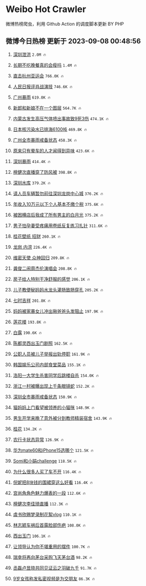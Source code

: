# Weibo Hot Crawler 



微博热榜爬虫，利用 Github Action 的调度脚本更新 BY PHP 


## 微博今日热榜 更新于 2023-09-08 00:48:56 
1. [深圳泄洪](https://s.weibo.com/weibo?q=%E6%B7%B1%E5%9C%B3%E6%B3%84%E6%B4%AA&t=31&band_rank=1&Refer=top) `2.0M 🔥` 

1. [长期不吃晚餐真的会瘦吗](https://s.weibo.com/weibo?q=%23%E9%95%BF%E6%9C%9F%E4%B8%8D%E5%90%83%E6%99%9A%E9%A4%90%E7%9C%9F%E7%9A%84%E4%BC%9A%E7%98%A6%E5%90%97%23&t=31&band_rank=2&Refer=top) `1.4M 🔥` 

1. [直击杭州亚运会](https://s.weibo.com/weibo?q=%23%E7%9B%B4%E5%87%BB%E6%9D%AD%E5%B7%9E%E4%BA%9A%E8%BF%90%E4%BC%9A%23&t=31&band_rank=3&Refer=top) `766.0K 🔥` 

1. [人民日报评肖战演技](https://s.weibo.com/weibo?q=%23%E4%BA%BA%E6%B0%91%E6%97%A5%E6%8A%A5%E8%AF%84%E8%82%96%E6%88%98%E6%BC%94%E6%8A%80%23&t=31&band_rank=4&Refer=top) `746.6K 🔥` 

1. [广州暴雨](https://s.weibo.com/weibo?q=%E5%B9%BF%E5%B7%9E%E6%9A%B4%E9%9B%A8&t=31&band_rank=5&Refer=top) `619.0K 🔥` 

1. [新郎和新娘不在一个图层](https://s.weibo.com/weibo?q=%E6%96%B0%E9%83%8E%E5%92%8C%E6%96%B0%E5%A8%98%E4%B8%8D%E5%9C%A8%E4%B8%80%E4%B8%AA%E5%9B%BE%E5%B1%82&t=31&band_rank=6&Refer=top) `564.7K 🔥` 

1. [内蒙古发生高压气体喷出事故致9死3伤](https://s.weibo.com/weibo?q=%23%E5%86%85%E8%92%99%E5%8F%A4%E5%8F%91%E7%94%9F%E9%AB%98%E5%8E%8B%E6%B0%94%E4%BD%93%E5%96%B7%E5%87%BA%E4%BA%8B%E6%95%85%E8%87%B49%E6%AD%BB3%E4%BC%A4%23&t=31&band_rank=7&Refer=top) `474.1K 🔥` 

1. [日本核污染水已排海6100吨](https://s.weibo.com/weibo?q=%23%E6%97%A5%E6%9C%AC%E6%A0%B8%E6%B1%A1%E6%9F%93%E6%B0%B4%E5%B7%B2%E6%8E%92%E6%B5%B76100%E5%90%A8%23&t=31&band_rank=8&Refer=top) `469.8K 🔥` 

1. [广州全市暴雨戒备状态](https://s.weibo.com/weibo?q=%23%E5%B9%BF%E5%B7%9E%E5%85%A8%E5%B8%82%E6%9A%B4%E9%9B%A8%E6%88%92%E5%A4%87%E7%8A%B6%E6%80%81%23&t=31&band_rank=9&Refer=top) `458.3K 🔥` 

1. [原来只有晕车的人才闻得到异味](https://s.weibo.com/weibo?q=%E5%8E%9F%E6%9D%A5%E5%8F%AA%E6%9C%89%E6%99%95%E8%BD%A6%E7%9A%84%E4%BA%BA%E6%89%8D%E9%97%BB%E5%BE%97%E5%88%B0%E5%BC%82%E5%91%B3&t=31&band_rank=10&Refer=top) `423.6K 🔥` 

1. [深圳暴雨](https://s.weibo.com/weibo?q=%E6%B7%B1%E5%9C%B3%E6%9A%B4%E9%9B%A8&t=31&band_rank=11&Refer=top) `414.4K 🔥` 

1. [檀健次直播穿了防风被](https://s.weibo.com/weibo?q=%23%E6%AA%80%E5%81%A5%E6%AC%A1%E7%9B%B4%E6%92%AD%E7%A9%BF%E4%BA%86%E9%98%B2%E9%A3%8E%E8%A2%AB%23&t=31&band_rank=12&Refer=top) `398.8K 🔥` 

1. [深圳水库](https://s.weibo.com/weibo?q=%E6%B7%B1%E5%9C%B3%E6%B0%B4%E5%BA%93&t=31&band_rank=13&Refer=top) `379.2K 🔥` 

1. [请人员车辆暂勿前往深圳龙岗中心城](https://s.weibo.com/weibo?q=%23%E8%AF%B7%E4%BA%BA%E5%91%98%E8%BD%A6%E8%BE%86%E6%9A%82%E5%8B%BF%E5%89%8D%E5%BE%80%E6%B7%B1%E5%9C%B3%E9%BE%99%E5%B2%97%E4%B8%AD%E5%BF%83%E5%9F%8E%23&t=31&band_rank=14&Refer=top) `376.2K 🔥` 

1. [年收入10万元以下个人基本不缴个税](https://s.weibo.com/weibo?q=%23%E5%B9%B4%E6%94%B6%E5%85%A510%E4%B8%87%E5%85%83%E4%BB%A5%E4%B8%8B%E4%B8%AA%E4%BA%BA%E5%9F%BA%E6%9C%AC%E4%B8%8D%E7%BC%B4%E4%B8%AA%E7%A8%8E%23&t=31&band_rank=15&Refer=top) `375.6K 🔥` 

1. [被困横店后我成了所有男主的白月光](https://s.weibo.com/weibo?q=%E8%A2%AB%E5%9B%B0%E6%A8%AA%E5%BA%97%E5%90%8E%E6%88%91%E6%88%90%E4%BA%86%E6%89%80%E6%9C%89%E7%94%B7%E4%B8%BB%E7%9A%84%E7%99%BD%E6%9C%88%E5%85%89&t=31&band_rank=16&Refer=top) `375.2K 🔥` 

1. [男子怕孕妻受疼痛用卷纸反复练习扎针](https://s.weibo.com/weibo?q=%23%E7%94%B7%E5%AD%90%E6%80%95%E5%AD%95%E5%A6%BB%E5%8F%97%E7%96%BC%E7%97%9B%E7%94%A8%E5%8D%B7%E7%BA%B8%E5%8F%8D%E5%A4%8D%E7%BB%83%E4%B9%A0%E6%89%8E%E9%92%88%23&t=31&band_rank=17&Refer=top) `311.6K 🔥` 

1. [桂花壁纸 招财](https://s.weibo.com/weibo?q=%E6%A1%82%E8%8A%B1%E5%A3%81%E7%BA%B8%20%E6%8B%9B%E8%B4%A2&t=31&band_rank=18&Refer=top) `260.1K 🔥` 

1. [龙岗 内涝](https://s.weibo.com/weibo?q=%E9%BE%99%E5%B2%97%20%E5%86%85%E6%B6%9D&t=31&band_rank=19&Refer=top) `226.4K 🔥` 

1. [维密天使 众神回归](https://s.weibo.com/weibo?q=%E7%BB%B4%E5%AF%86%E5%A4%A9%E4%BD%BF%20%E4%BC%97%E7%A5%9E%E5%9B%9E%E5%BD%92&t=31&band_rank=20&Refer=top) `209.8K 🔥` 

1. [龚俊二闹周杰伦演唱会](https://s.weibo.com/weibo?q=%23%E9%BE%9A%E4%BF%8A%E4%BA%8C%E9%97%B9%E5%91%A8%E6%9D%B0%E4%BC%A6%E6%BC%94%E5%94%B1%E4%BC%9A%23&t=31&band_rank=21&Refer=top) `208.8K 🔥` 

1. [房子给人特别干净舒服的感觉](https://s.weibo.com/weibo?q=%E6%88%BF%E5%AD%90%E7%BB%99%E4%BA%BA%E7%89%B9%E5%88%AB%E5%B9%B2%E5%87%80%E8%88%92%E6%9C%8D%E7%9A%84%E6%84%9F%E8%A7%89&t=31&band_rank=22&Refer=top) `206.1K 🔥` 

1. [儿子教便秘妈妈水龙头灌肠致肠穿孔](https://s.weibo.com/weibo?q=%23%E5%84%BF%E5%AD%90%E6%95%99%E4%BE%BF%E7%A7%98%E5%A6%88%E5%A6%88%E6%B0%B4%E9%BE%99%E5%A4%B4%E7%81%8C%E8%82%A0%E8%87%B4%E8%82%A0%E7%A9%BF%E5%AD%94%23&t=31&band_rank=23&Refer=top) `205.2K 🔥` 

1. [七时吉祥](https://s.weibo.com/weibo?q=%E4%B8%83%E6%97%B6%E5%90%89%E7%A5%A5&t=31&band_rank=24&Refer=top) `201.8K 🔥` 

1. [妈妈被家暴女儿冲出揪爸爸头发阻止](https://s.weibo.com/weibo?q=%23%E5%A6%88%E5%A6%88%E8%A2%AB%E5%AE%B6%E6%9A%B4%E5%A5%B3%E5%84%BF%E5%86%B2%E5%87%BA%E6%8F%AA%E7%88%B8%E7%88%B8%E5%A4%B4%E5%8F%91%E9%98%BB%E6%AD%A2%23&t=31&band_rank=25&Refer=top) `197.9K 🔥` 

1. [莲花楼](https://s.weibo.com/weibo?q=%E8%8E%B2%E8%8A%B1%E6%A5%BC&t=31&band_rank=26&Refer=top) `193.8K 🔥` 

1. [白露](https://s.weibo.com/weibo?q=%E7%99%BD%E9%9C%B2&t=31&band_rank=27&Refer=top) `190.6K 🔥` 

1. [陈都灵西出玉门剧照](https://s.weibo.com/weibo?q=%23%E9%99%88%E9%83%BD%E7%81%B5%E8%A5%BF%E5%87%BA%E7%8E%89%E9%97%A8%E5%89%A7%E7%85%A7%23&t=31&band_rank=28&Refer=top) `162.5K 🔥` 

1. [公职人员被儿子举报出轨停职](https://s.weibo.com/weibo?q=%23%E5%85%AC%E8%81%8C%E4%BA%BA%E5%91%98%E8%A2%AB%E5%84%BF%E5%AD%90%E4%B8%BE%E6%8A%A5%E5%87%BA%E8%BD%A8%E5%81%9C%E8%81%8C%23&t=31&band_rank=29&Refer=top) `161.9K 🔥` 

1. [韩国娱乐公司内部食堂菜品](https://s.weibo.com/weibo?q=%E9%9F%A9%E5%9B%BD%E5%A8%B1%E4%B9%90%E5%85%AC%E5%8F%B8%E5%86%85%E9%83%A8%E9%A3%9F%E5%A0%82%E8%8F%9C%E5%93%81&t=31&band_rank=30&Refer=top) `155.1K 🔥` 

1. [洛阳一大学生杀害同学后跳楼自杀](https://s.weibo.com/weibo?q=%23%E6%B4%9B%E9%98%B3%E4%B8%80%E5%A4%A7%E5%AD%A6%E7%94%9F%E6%9D%80%E5%AE%B3%E5%90%8C%E5%AD%A6%E5%90%8E%E8%B7%B3%E6%A5%BC%E8%87%AA%E6%9D%80%23&t=31&band_rank=31&Refer=top) `154.0K 🔥` 

1. [浙江一村被曝出现上千条眼镜蛇](https://s.weibo.com/weibo?q=%23%E6%B5%99%E6%B1%9F%E4%B8%80%E6%9D%91%E8%A2%AB%E6%9B%9D%E5%87%BA%E7%8E%B0%E4%B8%8A%E5%8D%83%E6%9D%A1%E7%9C%BC%E9%95%9C%E8%9B%87%23&t=31&band_rank=32&Refer=top) `152.2K 🔥` 

1. [深圳全市暴雨戒备状态](https://s.weibo.com/weibo?q=%23%E6%B7%B1%E5%9C%B3%E5%85%A8%E5%B8%82%E6%9A%B4%E9%9B%A8%E6%88%92%E5%A4%87%E7%8A%B6%E6%80%81%23&t=31&band_rank=33&Refer=top) `150.9K 🔥` 

1. [猫妈妈上门看望被领养的小猫咪](https://s.weibo.com/weibo?q=%E7%8C%AB%E5%A6%88%E5%A6%88%E4%B8%8A%E9%97%A8%E7%9C%8B%E6%9C%9B%E8%A2%AB%E9%A2%86%E5%85%BB%E7%9A%84%E5%B0%8F%E7%8C%AB%E5%92%AA&t=31&band_rank=34&Refer=top) `148.9K 🔥` 

1. [男生开学来晚了意外被分到教师精装宿舍](https://s.weibo.com/weibo?q=%23%E7%94%B7%E7%94%9F%E5%BC%80%E5%AD%A6%E6%9D%A5%E6%99%9A%E4%BA%86%E6%84%8F%E5%A4%96%E8%A2%AB%E5%88%86%E5%88%B0%E6%95%99%E5%B8%88%E7%B2%BE%E8%A3%85%E5%AE%BF%E8%88%8D%23&t=31&band_rank=35&Refer=top) `143.9K 🔥` 

1. [桂花](https://s.weibo.com/weibo?q=%E6%A1%82%E8%8A%B1&t=31&band_rank=36&Refer=top) `134.2K 🔥` 

1. [农行卡状态异常](https://s.weibo.com/weibo?q=%E5%86%9C%E8%A1%8C%E5%8D%A1%E7%8A%B6%E6%80%81%E5%BC%82%E5%B8%B8&t=31&band_rank=37&Refer=top) `126.9K 🔥` 

1. [华为mate60和iPhone15选哪个](https://s.weibo.com/weibo?q=%23%E5%8D%8E%E4%B8%BAmate60%E5%92%8CiPhone15%E9%80%89%E5%93%AA%E4%B8%AA%23&t=31&band_rank=38&Refer=top) `121.5K 🔥` 

1. [Somi和小娟challenge](https://s.weibo.com/weibo?q=Somi%E5%92%8C%E5%B0%8F%E5%A8%9Fchallenge&t=31&band_rank=39&Refer=top) `118.5K 🔥` 

1. [为什么很多人买了车不开](https://s.weibo.com/weibo?q=%23%E4%B8%BA%E4%BB%80%E4%B9%88%E5%BE%88%E5%A4%9A%E4%BA%BA%E4%B9%B0%E4%BA%86%E8%BD%A6%E4%B8%8D%E5%BC%80%23&t=31&band_rank=40&Refer=top) `116.4K 🔥` 

1. [倪妮把8块钱的围裙穿这么好看](https://s.weibo.com/weibo?q=%23%E5%80%AA%E5%A6%AE%E6%8A%8A8%E5%9D%97%E9%92%B1%E7%9A%84%E5%9B%B4%E8%A3%99%E7%A9%BF%E8%BF%99%E4%B9%88%E5%A5%BD%E7%9C%8B%23&t=31&band_rank=41&Refer=top) `116.4K 🔥` 

1. [宫尚角角色魅力爆表的一段](https://s.weibo.com/weibo?q=%E5%AE%AB%E5%B0%9A%E8%A7%92%E8%A7%92%E8%89%B2%E9%AD%85%E5%8A%9B%E7%88%86%E8%A1%A8%E7%9A%84%E4%B8%80%E6%AE%B5&t=31&band_rank=42&Refer=top) `112.6K 🔥` 

1. [檀健次李佳琦直播](https://s.weibo.com/weibo?q=%23%E6%AA%80%E5%81%A5%E6%AC%A1%E6%9D%8E%E4%BD%B3%E7%90%A6%E7%9B%B4%E6%92%AD%23&t=31&band_rank=43&Refer=top) `112.3K 🔥` 

1. [虞书欣赐梦录制花絮vlog](https://s.weibo.com/weibo?q=%23%E8%99%9E%E4%B9%A6%E6%AC%A3%E8%B5%90%E6%A2%A6%E5%BD%95%E5%88%B6%E8%8A%B1%E7%B5%AEvlog%23&t=31&band_rank=44&Refer=top) `110.1K 🔥` 

1. [林志颖车祸后首露脸部伤疤](https://s.weibo.com/weibo?q=%23%E6%9E%97%E5%BF%97%E9%A2%96%E8%BD%A6%E7%A5%B8%E5%90%8E%E9%A6%96%E9%9C%B2%E8%84%B8%E9%83%A8%E4%BC%A4%E7%96%A4%23&t=31&band_rank=45&Refer=top) `108.0K 🔥` 

1. [西出玉门](https://s.weibo.com/weibo?q=%E8%A5%BF%E5%87%BA%E7%8E%89%E9%97%A8&t=31&band_rank=46&Refer=top) `106.1K 🔥` 

1. [让领导认为你不堪重用的摆件](https://s.weibo.com/weibo?q=%E8%AE%A9%E9%A2%86%E5%AF%BC%E8%AE%A4%E4%B8%BA%E4%BD%A0%E4%B8%8D%E5%A0%AA%E9%87%8D%E7%94%A8%E7%9A%84%E6%91%86%E4%BB%B6&t=31&band_rank=47&Refer=top) `100.7K 🔥` 

1. [瑞幸将再向茅台采购飞天茅台酒](https://s.weibo.com/weibo?q=%23%E7%91%9E%E5%B9%B8%E5%B0%86%E5%86%8D%E5%90%91%E8%8C%85%E5%8F%B0%E9%87%87%E8%B4%AD%E9%A3%9E%E5%A4%A9%E8%8C%85%E5%8F%B0%E9%85%92%23&t=31&band_rank=48&Refer=top) `98.2K 🔥` 

1. [丞磊卢昱晓共同见证云之羽破九千](https://s.weibo.com/weibo?q=%23%E4%B8%9E%E7%A3%8A%E5%8D%A2%E6%98%B1%E6%99%93%E5%85%B1%E5%90%8C%E8%A7%81%E8%AF%81%E4%BA%91%E4%B9%8B%E7%BE%BD%E7%A0%B4%E4%B9%9D%E5%8D%83%23&t=31&band_rank=49&Refer=top) `91.7K 🔥` 

1. [9岁女孩称发私密视频是为交朋友](https://s.weibo.com/weibo?q=%239%E5%B2%81%E5%A5%B3%E5%AD%A9%E7%A7%B0%E5%8F%91%E7%A7%81%E5%AF%86%E8%A7%86%E9%A2%91%E6%98%AF%E4%B8%BA%E4%BA%A4%E6%9C%8B%E5%8F%8B%23&t=31&band_rank=50&Refer=top) `86.3K 🔥` 

